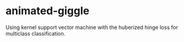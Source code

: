 # animated-giggle

Using kernel support vector machine with the huberized hinge loss for multiclass classification.
